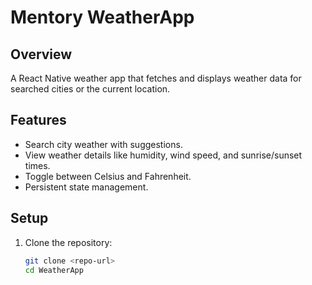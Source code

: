 # Mentory WeatherApp

## Overview
A React Native weather app that fetches and displays weather data for searched cities or the current location.

## Features
- Search city weather with suggestions.
- View weather details like humidity, wind speed, and sunrise/sunset times.
- Toggle between Celsius and Fahrenheit.
- Persistent state management.

## Setup
1. Clone the repository:
   ```bash
   git clone <repo-url>
   cd WeatherApp